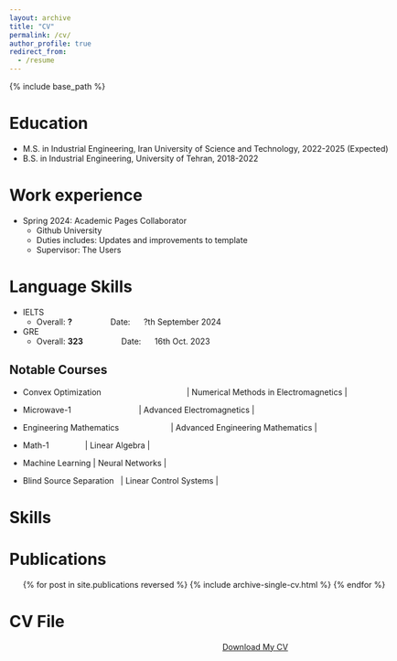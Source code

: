 ```yaml
---
layout: archive
title: "CV"
permalink: /cv/
author_profile: true
redirect_from:
  - /resume
---
```


{% include base_path %}

Education
======
* M.S. in Industrial Engineering, Iran University of Science and Technology, 2022-2025 (Expected)
* B.S. in Industrial Engineering, University of Tehran, 2018-2022

Work experience
======
* Spring 2024: Academic Pages Collaborator
  * Github University
  * Duties includes: Updates and improvements to template
  * Supervisor: The Users

Language Skills
======
* IELTS
  * Overall: **?**  &nbsp;&nbsp;&nbsp;&nbsp;&nbsp;&nbsp;&nbsp;&nbsp;&nbsp;&nbsp;&nbsp;&nbsp;&nbsp;&nbsp;&nbsp;&nbsp;Date: &nbsp;&nbsp;&nbsp;&nbsp;    ?th September 2024  
* GRE
  * Overall: **323**  &nbsp;&nbsp;&nbsp;&nbsp;&nbsp;&nbsp;&nbsp;&nbsp;&nbsp;&nbsp;&nbsp;&nbsp;&nbsp;&nbsp;&nbsp;&nbsp;Date: &nbsp;&nbsp;&nbsp;&nbsp;    16th Oct. 2023

Notable Courses
------
* Convex Optimization   &nbsp;&nbsp;&nbsp;&nbsp;&nbsp;&nbsp;&nbsp;&nbsp;&nbsp;&nbsp;&nbsp;&nbsp;&nbsp;&nbsp;&nbsp;&nbsp;&nbsp;&nbsp;&nbsp;&nbsp;&nbsp; &nbsp;&nbsp;&nbsp;&nbsp; &nbsp;&nbsp;&nbsp;&nbsp;&nbsp;&nbsp;&nbsp;&nbsp;&nbsp;&nbsp;|  Numerical Methods in Electromagnetics  |
* Microwave-1   &nbsp;&nbsp;&nbsp;&nbsp;&nbsp;&nbsp;&nbsp;&nbsp;&nbsp;&nbsp;&nbsp;&nbsp;&nbsp;&nbsp;&nbsp;&nbsp;&nbsp;&nbsp;&nbsp;&nbsp;&nbsp;&nbsp;&nbsp;&nbsp;&nbsp;&nbsp;&nbsp;&nbsp;&nbsp;|  Advanced Electromagnetics              |

* Engineering Mathematics &nbsp;&nbsp;&nbsp;&nbsp;&nbsp;&nbsp;&nbsp;&nbsp;&nbsp;&nbsp;&nbsp;&nbsp;&nbsp;&nbsp;&nbsp;&nbsp;&nbsp;&nbsp;&nbsp;&nbsp;&nbsp;&nbsp;|  Advanced Engineering Mathematics       |
* Math-1     &nbsp;&nbsp;&nbsp;&nbsp;&nbsp;&nbsp;&nbsp;&nbsp;&nbsp;&nbsp;&nbsp;&nbsp;&nbsp;&nbsp; |  Linear Algebra                         |
* Machine Learning                     |  Neural Networks                        |
* Blind Source Separation   &nbsp;          |  Linear Control Systems                 |
  
Skills
======



Publications
======
  <ul>{% for post in site.publications reversed %}
    {% include archive-single-cv.html %}
  {% endfor %}</ul>
  
CV File
=======

<html lang="en"><head>
  <meta charset="utf-8">
  <meta http-equiv="X-UA-Compatible" content="IE=edge">
  <meta name="viewport" content="width=device-width, initial-scale=1"><!-- Begin Jekyll SEO tag v2.8.0 -->
<title>CV | Zahra Zamani</title>
<meta name="generator" content="Jekyll v4.3.1" />
<meta property="og:title" content="ABOUT" />
<meta name="author" content="Zahra Zamani" />
<meta property="og:locale" content="en_US" />
<meta name="description" content=" Personal website of Zahra Zamani" />
<meta property="og:description" content="Personal website of Zahra Zamani" />
<link rel="canonical" href="http://localhost:4000/" />
<meta property="og:url" content="http://localhost:4000/" />
<meta property="og:site_name" content="Zahra Zamani" />
<meta property="og:type" content="website" />
<meta name="twitter:card" content="summary" />
<meta property="twitter:title" content="ABOUT" />
<script type="application/ld+json">
{"@context":"https://schema.org","@type":"WebSite","author":{"@type":"Person","name":"Zahra Zamani"},"description":"Personal website of Zahra Zamani","headline":"ABOUT","name":"Zahra Zamani","url":"http://localhost:4000/"}</script>
<!-- End Jekyll SEO tag -->
<!--<link rel="stylesheet" href="/assets/css/style.css">-->
  <link rel="stylesheet" href="/assets/css/github-markdown.css">
  <link rel="stylesheet" href="https://www.w3schools.com/w3css/4/w3.css">	
  <link rel="stylesheet" href="https://fonts.googleapis.com/css?family=Raleway">
  <link rel="stylesheet" href="https://cdnjs.cloudflare.com/ajax/libs/font-awesome/4.7.0/css/font-awesome.min.css"><link type="application/atom+xml" rel="alternate" href="http://localhost:4000/feed.xml" title="Zahra Zamani" />
</head>
<body class="w3-content" style="max-width:1600px">

 <div align="center"> 
<p><a href="https://raw.githubusercontent.com/zahra-zamani/zahra-zamani.github.io/8cce2bb07fd8515d53a87ec5ccd4a33793712df5/files/Zahra_Zamani_CV.pdf" class="w3-button w3-white w3-border w3-border-indigo w3-round-large w3-text-blue">Download My CV</a> </p>
 </div>
  
</body>  
</html>
